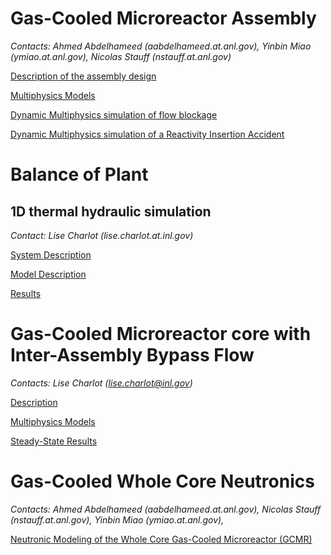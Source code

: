 # Gas-Cooled Microreactor Assembly

*Contacts: Ahmed Abdelhameed (aabdelhameed.at.anl.gov), Yinbin Miao (ymiao.at.anl.gov), Nicolas Stauff (nstauff.at.anl.gov)*

[Description of the assembly design](gcmr/GCMR_Assembly_Model_Description.md)

[Multiphysics Models](gcmr/GCMR_Multiphysics_models.md)

[Dynamic Multiphysics simulation of flow blockage](gcmr/GCMR_results_FlowBlockage.md)

[Dynamic Multiphysics simulation of a Reactivity Insertion Accident](gcmr/GCMR_results_RIA.md)


# Balance of Plant

## 1D thermal hydraulic simulation

*Contact: Lise Charlot (lise.charlot.at.inl.gov)*

[System Description](gcmr/BOP_system_description.md)

[Model Description](gcmr/BOP_model_description.md)

[Results](gcmr/BOP_results.md)

# Gas-Cooled Microreactor core with Inter-Assembly Bypass Flow

*Contacts: Lise Charlot (lise.charlot@inl.gov)*

[Description](gcmr/bypass_flow/Core_with_bypass_description.md)

[Multiphysics Models](gcmr/bypass_flow/Core_with_bypass_model.md)

[Steady-State Results](gcmr/bypass_flow/Core_with_bypass_results.md)

# Gas-Cooled Whole Core Neutronics

*Contacts: Ahmed Abdelhameed (aabdelhameed.at.anl.gov), Nicolas Stauff (nstauff.at.anl.gov), Yinbin Miao (ymiao.at.anl.gov),*

[Neutronic Modeling of the Whole Core Gas-Cooled Microreactor (GCMR)](gcmr/GCMR_Core_Neutronics.md)

